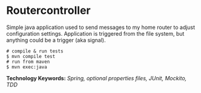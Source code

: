 # Routercontroller

Simple java application used to send messages to my home router to adjust configuration settings.  Application is triggered from the file system, but anything could be a trigger (aka signal).

```shell
# compile & run tests
$ mvn compile test
# run from maven
$ mvn exec:java
```
**Technology Keywords:** *Spring, optional properties files, JUnit, Mockito, TDD*
